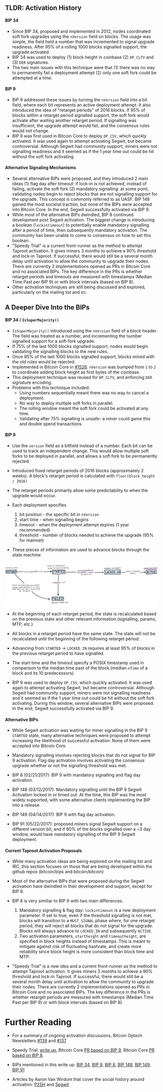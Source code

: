 ## TLDR: Activation History

#### BIP 34
- Since BIP 34, proposed and implemented in 2012, nodes coordinated soft fork
  upgrades using the `nVersion` field on blocks. The usage was simple, the
  field held a number that was incremented to signal upgrade readiness. After
  95% of a rolling 1000 blocks signalled support, the upgrade activated.
- BIP 34 was used to deploy (1) block height in coinbase (2) `OP_CLTV` and (3)
  `DER` signatures.
- The two main issues with this technique were that (1) there was no way to
  permanently fail a deployment attempt (2) only one soft fork could be
  attempted at a time.

#### BIP 9
- BIP 9 addressed these issues by turning the `nVersion` field into a bit
  field, where each bit represents an active deployment attempt. It also
  introduced the idea of "retarget periods" of 2016 blocks. If 95% of
  blocks within a retarget period signalled support, the soft fork would
  activate after waiting another retarget period. If signalling was
  insufficient, the upgrade attempt would fail, and the consensus rules would
  not change.
- BIP 9 was first used in Bitcoin Core to deploy `OP_CSV`, which quickly
  activated. It was used again to attempt activating Segwit, but became
  controversial. Although Segwit had community support, miners were not
  signalling readiness and it seemed as if the 1 year time out could be hit
  without the soft fork activating.

#### Alternative Signaling Mechanisms
- Several alternative BIPs were proposed, and they introduced 2 main ideas (1)
  flag day after timeout: if lock-in is not achieved, instead of failing,
  activate the soft fork (2) mandatory signalling: at some point, validating
  nodes begin to reject blocks that are not signalling support for the upgrade.
  This concept is commonly referred to as UASF. BIP 148 gained the most
  societal traction, but none of the BIPs were accepted into Bitcoin Core. In
  the end, Segwit successfully activated via BIP 9.
- While most of the alternative BIPs dwindled, BIP 8 continued development post
  Segwit activation. The biggest change is introducing a boolean
  (`lockintimeout`) to potentially enable mandatory signalling after a period
  of time, then subsequently mandatory activation. The community has been
  unable to come to consensus on how to set this boolean.
- "Speedy Trial" is a current front-runner as the method to attempt Taproot
  activation. It gives miners 3 months to achieve a 90% threshold and lock-in
  Taproot. If successful, there would still be a several month delay until
  activation to allow the community to upgrade their nodes. There are currently
  2 implementations opened as PRs in Bitcoin Core and no associated BIPs. The
  key difference in the PRs is whether retarget periods and timeouts are
  measured with timestamps (Median Time Past per BIP 9) or with block intervals
  (based on BIP 8).
- Other activation technqiues are still being discussed and explored,
  particularly on the mailing list and irc.

## A Deeper Dive Into the BIPs
#### BIP 34 / `IsSuperMajority()`
- `IsSuperMajority()` introduced using the `nVersion` field of a block header.
  The field was treated as a number, and incrementing the number signalled
  support for a soft-fork upgrade.
- If 75% of the last 1000 blocks signalled support, nodes would begin validating
  the signalling blocks to the new rules.
- Once 95% of the last 1000 blocks signalled support, blocks mined with the old
  rules would be rejected.
- Implemented in Bitcoin Core in
  [#1526](https://github.com/bitcoin/bitcoin/pull/1526). `nVersion` was bumped
  from `1` to `2` to coordinate adding block height as first bytes of the
  coinbase.
- This deployment technique was reused for `OP_CLTV`, and
  enforcing `DER` signature encoding.
- Problems with this technique included:
  - Using numbers sequentially meant there was no way to cancel a deployment.
  - No way to deploy multiple soft forks in parallel.
  - The rolling window meant the soft fork could be activated at any time.
  - Validating after 75% signalling is unsafe- a miner could game this and
    double spend transactions.

#### BIP 9
- Use the `version` field as a bitfield instead of a number. Each bit can be
  used to track an independent change. This would allow multiple soft forks to
  be deployed in parallel, and allows a soft fork to be permanently rejected.
- Introduced fixed retarget periods of 2016 blocks (approximately 2 weeks). A
  block's retarget period is calculated with `floor(block_height / 2016)`
- The retarget periods primarily allow some predictability to when the upgrade
  would occur.

- Each deployment specifies
  1. bit position - the specific bit in `nVersion`
  2. start time - when signalling begins
  3. timeout - when the deployment attempt expires (1 year recommended)
  4. threshold - number of blocks needed to achieve the upgrade (95% for mainnet)

- These pieces of information are used to advance blocks through the state
  machine:

<img src="images/bip9_state_machine.png" align="middle"></img>

- At the beginning of each retarget period, the state is recalculated based on
  the previous state and other relevant information (signalling, params, MTP,
  etc.)
- All blocks in a retarget period have the same state. The state will not be
  recalculated until the beginning of the following retarget period.
- Advancing from `STARTED` -> `LOCKED_IN` requires at least 95% of blocks in
  the previous retarget period to have signalled.
- The start time and the timeout specify a POSIX timestamp used in comparison
  to the median time past of the block (median `nTime` of a block and its 10
  predecessors).

- BIP 9 was used to deploy `OP_CSV`, which quickly activated. It was used again
  to attempt activating Segwit, but became controversial.  Although Segwit had
  community support, miners were not signalling readiness and it seemed as if
  the 1 year time out could be hit without the soft fork activating. During
  this window, several alternative BIPs were proposed. In the end, Segwit
  successfully activated via BIP 9.

#### Alternative BIPs
- While Segwit activation was waiting for miner signalling in the BIP 9
  `STARTED` state, many alternative techniques were proposed to attempt
  increasing the likelihood of successful activation. None of them were
  accepted into Bitcoin Core.

- Mandatory signalling involves rejecting blocks that do not signal for BIP 9
  activation. Flag day activation involves activating the consensus upgrade
  whether or not the signalling threshold was met.
- BIP 8 (02/21/2017): BIP 9 with mandatory signalling and flag day activation.
- BIP 148 (03/12/2017): Mandatory signalling until the BIP 9 Segwit Activation
  locked in or timed out. At the time, this BIP was the most widely supported,
  with some alternative clients implementing the BIP into a release.
- BIP 149 (04/14/2017): BIP 9 with flag day activation.
- BIP 91 (05/22/2017): proposed miners signal Segwit support on a different
  version bit, and if 80% of the blocks signalled over a ~3 day window, would
  have mandatory signalling of the BIP 9 Segwit deployment.

#### Current Taproot Activation Proposals
- While many activation ideas are being explored on the mailing list and IRC,
  this section focuses on those that are being developed within the github
  repos (bitcoin/bips and bitcoin/bitcoin)

- Most of the alternative BIPs that were proposed during the Segwit activation
  have dwindled in their development and support, except for BIP 8.

- BIP 8 is very similiar to BIP 9 with two main differences.
  1. Mandatory signalling & flag day: `lockintimeout` is a new deployment
     parameter. If set to true, even if the threshold signalling is not met,
     blocks will transition to a `MUST_SIGNAL` phase where, for one retarget
     period, they will reject all blocks that do not signal for the upgrade.
     Blocks will always advance to `LOCKED_IN` and subsequently `ACTIVE`.
  2. Two activation parameters, `startheight` and `timeoutheight`, are
     specified in block heights instead of timestamps. This is meant to
     mitigate against risk of fluctuating hashrate, and create more reliability
     since block height is more consistent than block time and MTP.

- "Speedy Trial" is a new idea and a current front-runner as the method to
  attempt Taproot activation. It gives miners 3 months to achieve a 90%
  threshold and lock-in Taproot. If successful, there would still be a several
  month delay until activation to allow the community to upgrade their nodes.
  There are currently 2 implementations opened as PRs in Bitcoin Core and no
  associated BIPs. The key difference in the PRs is whether retarget periods
  are measured with timestamps (Median Time Past per BIP 9) or with block
  intervals (based on BIP 8).


# Further Reading

- For a summary of ongoing activation discussions, Bitcoin Optech Newsletters
  [#139](https://bitcoinops.org/en/newsletters/2021/03/10/) and
  [#137](https://bitcoinops.org/en/newsletters/2021/02/24/)

- Speedy Trial: [write
up](https://lists.linuxfoundation.org/pipermail/bitcoin-dev/2021-March/018583.html),
Bitcoin Core [PR based on BIP
9](https://github.com/bitcoin/bitcoin/pull/21377), Bitcoin Core [PR based on
BIP 8](https://github.com/bitcoin/bitcoin/pull/21392).

- BIPs mentioned in this write up: [BIP
  34](https://github.com/bitcoin/bips/blob/master/bip-0034.mediawiki), [BIP
  9](https://github.com/bitcoin/bips/blob/master/bip-0009.mediawiki), [BIP
  8](https://github.com/bitcoin/bips/blob/master/bip-0008.mediawiki), [BIP
  148](https://github.com/bitcoin/bips/blob/master/bip-0148.mediawiki), [BIP
  149](https://github.com/bitcoin/bips/blob/master/bip-0149.mediawiki), [BIP
  91](https://github.com/bitcoin/bips/blob/master/bip-0091.mediawiki)

- Articles by Aaron Van Wirdum that cover the social history around activation:
  [P2SH](https://bitcoinmagazine.com/technical/the-battle-for-p2sh-the-untold-story-of-the-first-bitcoin-war)
  and
  [Segwit](https://bitcoinmagazine.com/technical/the-long-road-to-segwit-how-bitcoins-biggest-protocol-upgrade-became-reality)


